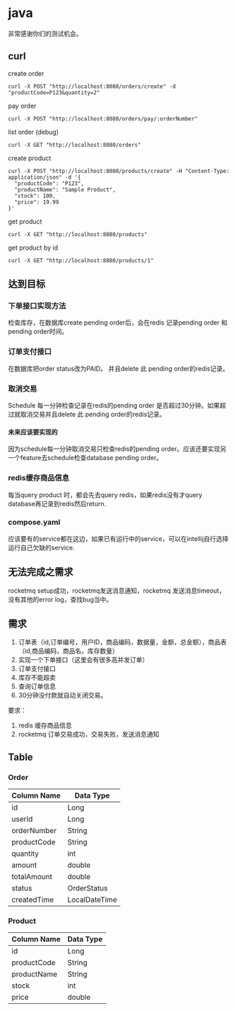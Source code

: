 # java
非常感谢你们的测试机会。

## curl
create order
```
curl -X POST "http://localhost:8080/orders/create" -d "productCode=P123&quantity=2"
```
pay order
```
curl -X POST "http://localhost:8080/orders/pay/:orderNumber"
```
list order (debug)
```
curl -X GET "http://localhost:8080/orders"
```
create product 
```
curl -X POST "http://localhost:8080/products/create" -H "Content-Type: application/json" -d '{
  "productCode": "P123",
  "productName": "Sample Product",
  "stock": 100,
  "price": 19.99
}'
```
get product
```
curl -X GET "http://localhost:8080/products"
```

get product by id 
```
curl -X GET "http://localhost:8080/products/1"
```

## 达到目标
### 下单接口实现方法
检查库存，在数据库create pending order后，会在redis 记录pending order 和pending order时间。

### 订单支付接口
在数据库把order status改为PAID。
并且delete 此 pending order的redis记录。

### 取消交易
Schedule 每一分钟检查记录在redis的pending order 是否超过30分钟。如果超过就取消交易并且delete 此 pending order的redis记录。

#### 未来应该要实现的
因为schedule每一分钟取消交易只检查redis的pending order。应该还要实现另一个feature去schedule检查database pending order。

### redis缓存商品信息
每当query product 时，都会先去query redis，如果redis没有才query database再记录到redis然后return.

### compose.yaml
应该要有的service都在这边，如果已有运行中的service，可以在intellij自行选择运行自己欠缺的service.

## 无法完成之需求
rocketmq setup成功，rocketmq发送消息通知，rocketmq 发送消息timeout，没有其他的error log，查找bug当中。

## 需求
1. 订单表（id,订单编号，用户ID，商品编码，数据量，金额，总金额），商品表（id,商品编码，商品名，库存数量）
2. 实现一个下单接口（这里会有很多高并发订单）
3. 订单支付接口
4. 库存不能超卖
5. 查询订单信息
6. 30分钟没付款就自动关闭交易。

要求：
1. redis 缓存商品信息
2. rocketmq 订单交易成功，交易失败，发送消息通知




## Table
### Order
| Column Name   | Data Type        |
|---------------|------------------|
| id            | Long             |
| userId        | Long             |
| orderNumber   | String           |
| productCode   | String           |
| quantity      | int              |
| amount        | double           |
| totalAmount   | double           |
| status        | OrderStatus      |
| createdTime   | LocalDateTime    |

### Product
| Column Name   | Data Type        |
|---------------|------------------|
| id            | Long             |
| productCode   | String           |
| productName   | String           |
| stock         | int              |
| price         | double           |
